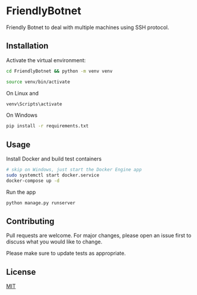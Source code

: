 # FriendlyBotnet

Friendly Botnet to deal with multiple machines using SSH protocol.

## Installation

Activate the virtual environment:

```bash
cd FriendlyBotnet && python -m venv venv
```
```bash
source venv/bin/activate
```
On Linux and 
```bash
venv\Scripts\activate
```
On Windows
```bash
pip install -r requirements.txt
```

## Usage

Install Docker and build test containers
```bash
# skip on Windows, just start the Docker Engine app
sudo systemctl start docker.service
docker-compose up -d
```

Run the app
```bash
python manage.py runserver
```


## Contributing

Pull requests are welcome. For major changes, please open an issue first
to discuss what you would like to change.

Please make sure to update tests as appropriate.

## License
[MIT](https://choosealicense.com/licenses/mit/)